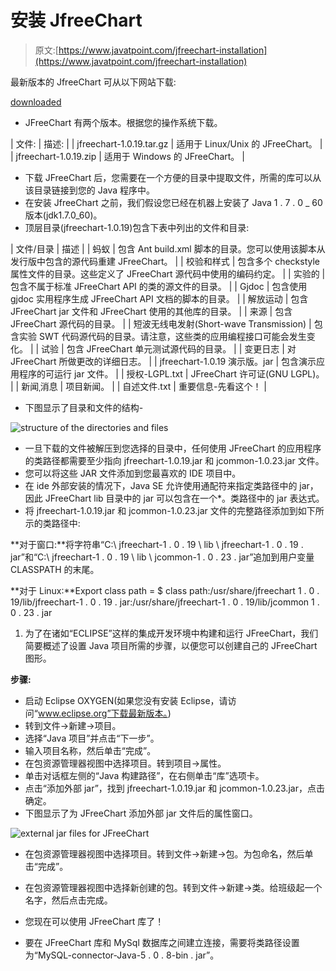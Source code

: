 # 安装 JfreeChart

> 原文:[https://www.javatpoint.com/jfreechart-installation](https://www.javatpoint.com/jfreechart-installation)

最新版本的 JfreeChart 可从以下网站下载:

[downloaded](http://www.jfree.org/jfreechart/download/)

*   JFreeChart 有两个版本。根据您的操作系统下载。

| 文件: | 描述: |
| jfreechart-1.0.19.tar.gz | 适用于 Linux/Unix 的 JFreeChart。 |
| jfreechart-1.0.19.zip | 适用于 Windows 的 JFreeChart。 |

*   下载 JFreeChart 后，您需要在一个方便的目录中提取文件，所需的库可以从该目录链接到您的 Java 程序中。
*   在安装 JfreeChart 之前，我们假设您已经在机器上安装了 Java 1 . 7 . 0 _ 60 版本(jdk1.7.0_60)。
*   顶层目录(jfreechart-1.0.19)包含下表中列出的文件和目录:

| 文件/目录 | 描述 |
| 蚂蚁 | 包含 Ant build.xml 脚本的目录。您可以使用该脚本从发行版中包含的源代码重建 JFreeChart。 |
| 校验和样式 | 包含多个 checkstyle 属性文件的目录。这些定义了 JFreeChart 源代码中使用的编码约定。 |
| 实验的 | 包含不属于标准 JFreeChart API 的类的源文件的目录。 |
| Gjdoc | 包含使用 gjdoc 实用程序生成 JFreeChart API 文档的脚本的目录。 |
| 解放运动 | 包含 JFreeChart jar 文件和 JFreeChart 使用的其他库的目录。 |
| 来源 | 包含 JFreeChart 源代码的目录。 |
| 短波无线电发射(Short-wave Transmission) | 包含实验 SWT 代码源代码的目录。请注意，这些类的应用编程接口可能会发生变化。 |
| 试验 | 包含 JFreeChart 单元测试源代码的目录。 |
| 变更日志 | 对 JFreeChart 所做更改的详细日志。 |
| jfreechart-1.0.19 演示版。jar | 包含演示应用程序的可运行 jar 文件。 |
| 授权-LGPL.txt | JFreeChart 许可证(GNU LGPL)。 |
| 新闻ˌ消息 | 项目新闻。 |
| 自述文件.txt | 重要信息-先看这个！ |

*   下图显示了目录和文件的结构-

![structure of the directories and files](../Images/710b4188d636d9e76e715e81d7c2a661.png)

*   一旦下载的文件被解压到您选择的目录中，任何使用 JFreeChart 的应用程序的类路径都需要至少指向 jfreechart-1.0.19.jar 和 jcommon-1.0.23.jar 文件。
*   您可以将这些 JAR 文件添加到您最喜欢的 IDE 项目中。
*   在 ide 外部安装的情况下，Java SE 允许使用通配符来指定类路径中的 jar，因此 JFreeChart lib 目录中的 jar 可以包含在一个*。类路径中的 jar 表达式。
*   将 jfreechart-1.0.19.jar 和 jcommon-1.0.23.jar 文件的完整路径添加到如下所示的类路径中:

**对于窗口:**将字符串“C:\ jfreechart-1 . 0 . 19 \ lib \ jfreechart-1 . 0 . 19 . jar”和“C:\ jfreechart-1 . 0 . 19 \ lib \ jcommon-1 . 0 . 23 . jar”追加到用户变量 CLASSPATH 的末尾。

**对于 Linux:**Export class path = $ class path:/usr/share/jfreechart 1 . 0 . 19/lib/jfreechart-1 . 0 . 19 . jar:/usr/share/jfreechart-1 . 0 . 19/lib/jcommon 1 . 0 . 23 . jar

1.  为了在诸如“ECLIPSE”这样的集成开发环境中构建和运行 JFreeChart，我们简要概述了设置 Java 项目所需的步骤，以便您可以创建自己的 JFreeChart 图形。

**步骤:**

*   启动 Eclipse OXYGEN(如果您没有安装 Eclipse，请访问“www.eclipse.org”下载最新版本。)
*   转到文件->新建->项目。
*   选择“Java 项目”并点击“下一步”。
*   输入项目名称，然后单击“完成”。
*   在包资源管理器视图中选择项目。转到项目->属性。
*   单击对话框左侧的“Java 构建路径”，在右侧单击“库”选项卡。
*   点击“添加外部 jar”，找到 jfreechart-1.0.19.jar 和 jcommon-1.0.23.jar，点击确定。
*   下图显示了为 JFreeChart 添加外部 jar 文件后的属性窗口。

![external jar files for JFreeChart](../Images/376b3c47590b4525b2a7446924ecb19b.png)

*   在包资源管理器视图中选择项目。转到文件->新建->包。为包命名，然后单击“完成”。
*   在包资源管理器视图中选择新创建的包。转到文件->新建->类。给班级起一个名字，然后点击完成。
*   您现在可以使用 JFreeChart 库了！

*   要在 JFreeChart 库和 MySql 数据库之间建立连接，需要将类路径设置为“MySQL-connector-Java-5 . 0 . 8-bin . jar”。